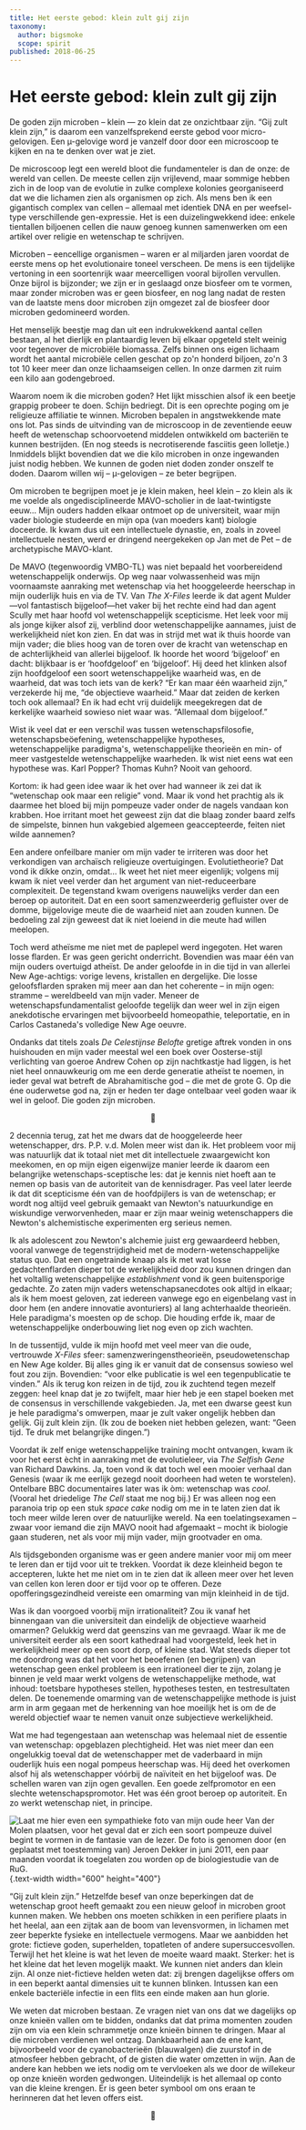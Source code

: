 ```yaml
---
title: Het eerste gebod: klein zult gij zijn
taxonomy:
  author: bigsmoke
  scope: spirit
published: 2018-06-25
---
```


# Het eerste gebod: klein zult gij zijn

De goden zijn microben – klein — zo klein dat ze onzichtbaar zijn. “Gij zult klein zijn,” is daarom een vanzelfsprekend eerste gebod voor micro-gelovigen. Een µ-gelovige word je vanzelf door door een microscoop te kijken en na te denken over wat je ziet.

De microscoop legt een wereld bloot die fundamenteler is dan de onze: de wereld van cellen. De meeste cellen zijn vrijlevend, maar sommige hebben zich in de loop van de evolutie in zulke complexe kolonies georganiseerd dat we die lichamen zien als organismen op zich. Als mens ben ik een gigantisch complex van cellen – allemaal met identiek DNA en per weefsel-type verschillende gen-expressie. Het is een duizelingwekkend idee: enkele tientallen biljoenen cellen die nauw genoeg kunnen samenwerken om een artikel over religie en wetenschap te schrijven.

Microben – eencellige organismen – waren er al miljarden jaren voordat de eerste mens op het evolutionaire toneel verscheen. De mens is een tijdelijke vertoning in een soortenrijk waar meercelligen vooral bijrollen vervullen. Onze bijrol is bijzonder; we zijn er in geslaagd onze biosfeer om te vormen, maar zonder microben was er geen biosfeer, en nog lang nadat de resten van de laatste mens door microben zijn omgezet zal de biosfeer door microben gedomineerd worden.

Het menselijk beestje mag dan uit een indrukwekkend aantal cellen bestaan, al het dierlijk en plantaardig leven bij elkaar opgeteld stelt weinig voor tegenover de microbiële biomassa. Zelfs binnen ons eigen lichaam wordt het aantal microbiële cellen geschat op zo'n honderd biljoen, zo'n 3 tot 10 keer meer dan onze lichaamseigen cellen. In onze darmen zit ruim een kilo aan godengebroed.

Waarom noem ik die microben goden? Het lijkt misschien alsof ik een beetje grappig probeer te doen. Schijn bedriegt. Dit is een oprechte poging om je religieuze affiliatie te winnen. Microben bepalen in angstwekkende mate ons lot. Pas sinds de uitvinding van de microscoop in de zeventiende eeuw heeft de wetenschap schoorvoetend middelen ontwikkeld om bacteriën te kunnen bestrijden. (En nog steeds is necrotiserende fasciitis geen lolletje.) Inmiddels blijkt bovendien dat we die kilo microben in onze ingewanden juist nodig hebben. We kunnen de goden niet doden zonder onszelf te doden. Daarom willen wij – µ-gelovigen – ze beter begrijpen.

Om microben te begrijpen moet je je klein maken, heel klein – zo klein als ik me voelde als ongedisciplineerde MAVO-scholier in de laat-twintigste eeuw…  Mijn ouders hadden elkaar ontmoet op de universiteit, waar mijn vader biologie studeerde en mijn opa (van moeders kant) biologie doceerde. Ik kwam dus uit een intellectuele dynastie, en, zoals in zoveel intellectuele nesten, werd er dringend neergekeken op Jan met de Pet – de archetypische MAVO-klant.

De MAVO (tegenwoordig VMBO-TL) was niet bepaald het voorbereidend wetenschappelijk onderwijs. Op weg naar volwassenheid was mijn voornaamste aanraking met wetenschap via het hooggeleerde heerschap in mijn ouderlijk huis en via de TV. Van _The X-Files_ leerde ik dat agent Mulder—vol fantastisch bijgeloof—het vaker bij het rechte eind had dan agent Scully met haar hoofd vol wetenschappelijk scepticisme. Het leek voor mij als jonge kijker alsof zij, verblind door wetenschappelijke aannames, juist de werkelijkheid níet kon zien. En dat was in strijd met wat ik thuis hoorde van mijn vader; die blies hoog van de toren over de kracht van wetenschap en de achterlijkheid van allerlei bijgeloof. Ik hoorde het woord ‘bijgeloof’ en dacht: blijkbaar is er ‘hoofdgeloof’ en ‘bijgeloof’. Hij deed het klinken alsof zijn hoofdgeloof een soort wetenschappelijke waarheid was, en de waarheid, dat was toch iets van de kerk? “Er kan maar één waarheid zijn,” verzekerde hij me, “de objectieve waarheid.” Maar dat zeiden de kerken toch ook allemaal? En ik had echt vrij duidelijk meegekregen dat de kerkelijke waarheid sowieso niet waar was. “Allemaal dom bijgeloof.”

Wist ik veel dat er een verschil was tussen wetenschapsfilosofie, wetenschapsbeöefening, wetenschappelijke hypotheses, wetenschappelijke paradigma's, wetenschappelijke theorieën en min- of meer vastgestelde wetenschappelijke waarheden. Ik wist niet eens wat een hypothese was. Karl Popper? Thomas Kuhn? Nooit van gehoord.

Kortom: ik had geen idee waar ik het over had wanneer ik zei dat ik “wetenschap ook maar een religie” vond. Maar ik vond het prachtig als ik daarmee het bloed bij mijn pompeuze vader onder de nagels vandaan kon krabben. Hoe irritant moet het geweest zijn dat die blaag zonder baard zelfs de simpelste, binnen hun vakgebied algemeen geaccepteerde, feiten niet wilde aannemen?

Een andere onfeilbare manier om mijn vader te irriteren was door het verkondigen van archaïsch religieuze overtuigingen. Evolutietheorie? Dat vond ik dikke onzin, omdat… Ik weet het niet meer eigenlijk; volgens mij kwam ik niet veel verder dan het argument van niet-reduceerbare complexiteit. De tegenstand kwam overigens nauwelijks verder dan een beroep op autoriteit. Dat en een soort samenzweerderig gefluister over de domme, bijgelovige meute die de waarheid niet aan zouden kunnen. De bedoeling zal zijn geweest dat ik niet loeiend in die meute had willen meelopen.

Toch werd atheïsme me niet met de paplepel werd ingegoten. Het waren losse flarden. Er was geen gericht onderricht. Bovendien was maar één van mijn ouders overtuigd atheïst. De ander geloofde in in die tijd in van allerlei New Age-achtigs: vorige levens, kristallen en dergelijke. Die losse geloofsflarden spraken mij meer aan dan het coherente – in mijn ogen: stramme – wereldbeeld van mijn vader. Meneer de wetenschapsfundamentalist geloofde tegelijk dan weer wel in zijn eigen anekdotische ervaringen met bijvoorbeeld homeopathie, teleportatie, en in Carlos Castaneda's volledige New Age oeuvre.

Ondanks dat titels zoals <cite>De Celestijnse Belofte</cite> gretige aftrek vonden in ons huishouden en mijn vader meestal wel een boek over Oosterse-stijl verlichting van goeroe Andrew Cohen op zijn nachtkastje had liggen, is het niet heel onnauwkeurig om me een derde generatie atheïst te noemen, in ieder geval wat betreft de Abrahamitische god – die met de grote G. Op die éne ouderwetse god na, zijn er heden ter dage ontelbaar veel goden waar ik wel in geloof. Die goden zijn microben.

<center>&#x1F9A0;</center>

2 decennia terug, zat het me dwars dat de hooggeleerde heer wetenschapper, drs. P.P. v.d. Molen meer wist dan ik. Het probleem voor mij was natuurlijk dat ik totaal niet met dit intellectuele zwaargewicht kon meekomen, en op mijn eigen eigenwijze manier leerde ik daarom een belangrijke wetenschaps-sceptische les: dat je kennis niet hoeft aan te nemen op basis van de autoriteit van de kennisdrager. Pas veel later leerde ik dat dit scepticisme één van de hoofdpijlers is van de wetenschap; er wordt nog altijd veel gebruik gemaakt van Newton's natuurkundige en wiskundige verworvenheden, maar er zijn maar weinig wetenschappers die Newton's alchemistische experimenten erg serieus nemen.

Ik als adolescent zou Newton's alchemie juist erg gewaardeerd hebben, vooral vanwege de tegenstrijdigheid met de modern-wetenschappelijke status quo. Dat een ongetrainde knaap als ik met wat losse gedachtenflarden dieper tot de werkelijkheid door zou kunnen dringen dan het voltallig wetenschappelijke _establishment_ vond ik geen buitensporige gedachte. Zo zaten mijn vaders wetenschapsanecdotes ook altijd in elkaar; als ik hem moest geloven, zat iedereen vanwege ego en eigenbelang vast in door hem (en andere innovatie avonturiers) al lang achterhaalde theorieën. Hele paradigma's moesten op de schop. Die houding erfde ik, maar de wetenschappelijke onderbouwing liet nog even op zich wachten.

In de tussentijd, vulde ik mijn hoofd met veel meer van die oude, vertrouwde _X-Files_ sfeer: samenzweringenstheorieën, pseudowetenschap en New Age kolder. Bij alles ging ik er vanuit dat de consensus sowieso wel fout zou zijn. Bovendien: “voor elke publicatie is wel een tegenpublicatie te vinden.” Als ik terug kon reizen in de tijd, zou ik zuchtend tegen mezelf zeggen: heel knap dat je zo twijfelt, maar hier heb je een stapel boeken met de consensus in verschillende vakgebieden. Ja, met een dwarse geest kun je hele paradigma's omwerpen, maar je zult vaker ongelijk hebben dan gelijk. Gij zult klein zijn. (Ik zou de boeken niet hebben gelezen, want: “Geen tijd. Te druk met belangrijke dingen.”)

Voordat ik zelf enige wetenschappelijke training mocht ontvangen, kwam ik voor het eerst ècht in aanraking met de evolutieleer, via <cite>The Selfish Gene</cite> van Richard Dawkins. Ja, toen vond ik dat toch wel een mooier verhaal dan Genesis (waar ik me eerlijk gezegd nooit doorheen had weten te worstelen). Ontelbare BBC documentaires later was ik òm: wetenschap was _cool_. (Vooral het driedelige <cite>The Cell</cite> staat me nog bij.) Er was alleen nog een paranoia trip op een stuk <i lang="en">space cake</i> nodig om me in te laten zien dat ik toch meer wilde leren over de natuurlijke wereld. Na een toelatingsexamen – zwaar voor iemand die zijn MAVO nooit had afgemaakt – mocht ik biologie gaan studeren, net als voor mij mijn vader, mijn grootvader en oma.

Als tijdsgebonden organisme was er geen andere manier voor mij om meer te leren dan er tijd voor uit te trekken. Voordat ik deze kleinheid begon te accepteren, lukte het me niet om in te zien dat ik alleen meer over het leven van cellen kon leren door er tijd voor op te offeren. Deze opofferingsgezindheid vereiste een omarming van mijn kleinheid in de tijd.

Was ik dan voorgoed voorbij mijn irrationaliteit? Zou ik vanaf het binnengaan van die universiteit dan eindelijk de objectieve waarheid omarmen? Gelukkig werd dat geenszins van me gevraagd. Waar ik me de universiteit eerder als een soort kathedraal had voorgesteld, leek het in werkelijkheid meer op een soort dorp, of kleine stad. Wat steeds dieper tot me doordrong was dat het voor het beoefenen (en begrijpen) van wetenschap geen enkel probleem is een irrationeel dier te zijn, zolang je binnen je veld maar werkt volgens de wetenschappelijke methode, wat inhoud: toetsbare hypotheses stellen, hypotheses testen, en testresultaten delen. De toenemende omarming van de wetenschappelijke methode is juist arm in arm gegaan met de herkenning van hoe moeilijk het is om de de wereld objectief waar te nemen vanuit onze subjectieve werkelijkheid.

Wat me had tegengestaan aan wetenschap was helemaal niet de essentie van wetenschap: opgeblazen plechtigheid. Het was niet meer dan een ongelukkig toeval dat de wetenschapper met de vaderbaard in mijn ouderlijk huis een nogal pompeus heerschap was. Hij deed het overkomen alsof hij als wetenschapper vóórbij de naïviteit en het bijgeloof was. De schellen waren van zijn ogen gevallen. Een goede zelfpromotor en een slechte wetenschapspromotor. Het was één groot beroep op autoriteit. En zo werkt wetenschap niet, in principe.

![Laat me hier even een sympathieke foto van mijn oude heer Van der Molen plaatsen, voor het geval dat er zich een soort pompeuze duivel begint te vormen in de fantasie van de lezer. De foto is genomen door (en geplaatst met toestemming van) Jeroen Dekker in juni 2011, een paar maanden voordat ik toegelaten zou worden op de biologiestudie van de RuG.](2011-06-29_Oude_Molensteen_Popko_shot_14_by_JD.jpg){.text-width width="600" height="400"}

“Gij zult klein zijn.” Hetzelfde besef van onze beperkingen dat de wetenschap groot heeft gemaakt zou een nieuw geloof in microben groot kunnen maken. We hebben ons moeten schikken in een perifiere plaats in het heelal, aan een zijtak aan de boom van levensvormen, in lichamen met zeer beperkte fysieke en intellectuele vermogens. Maar we aanbidden het grote: fictieve goden, superhelden, topatleten of andere supersuccesvollen. Terwijl het het kleine is wat het leven de moeite waard maakt. Sterker: het is het kleine dat het leven mogelijk maakt. We kunnen niet anders dan klein zijn. Al onze niet-fictieve helden weten dat: zij brengen dagelijkse offers om in een beperkt aantal dimensies uit te kunnen blinken. Intussen kan een enkele bacteriële infectie in een flits een einde maken aan hun glorie.

We weten dat microben bestaan. Ze vragen niet van ons dat we dagelijks op onze knieën vallen om te bidden, ondanks dat dat prima momenten zouden zijn om via een klein schrammetje onze knieën binnen te dringen. Maar al die microben verdienen wel ontzag. Dankbaarheid aan de ene kant, bijvoorbeeld voor de cyanobacterieën (blauwalgen) die zuurstof in de atmosfeer hebben gebracht, of de gisten die water omzetten in wijn. Aan de andere kan hebben we iets nodig om te vervloeken als we door de willekeur op onze knieën worden gedwongen. Uiteindelijk is het allemaal op conto van die kleine krengen. Er is geen beter symbool om ons eraan te herinneren dat het leven offers eist.

<center>&#x1F9A0;</center>
